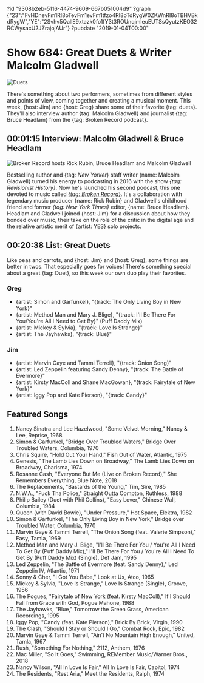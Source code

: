 ?id "9308b2eb-5116-4474-9609-667b051004d9"
?graph {"23":"FvHDnevFm1RI8oTevFm1evFm1tfzo4RI8oTdRygW0ZKWnRI8oTBHVBkdRygW","YE":"2Svhv5QallE9xtazk0fo1fY3t3ROUnqimleuEUTSsQyutzKEO32RCWysacU2JZrajojAUr"}
?pubdate "2019-01-04T00:00"

# Show 684: Great Duets & Writer Malcolm Gladwell

![Duets](https://static.soundopinions.org/images/2019/hazelwood.jpg)

There's something about two performers, sometimes from different styles and points of view, coming together and creating a musical moment. This week, {host: Jim} and {host: Greg} share some of their favorite {tag: duets}. They'll also interview author {tag: Malcolm Gladwell} and journalist {tag: Bruce Headlam} from the {tag: Broken Record podcast}.


## 00:01:15 Interview: Malcolm Gladwell & Bruce Headlam

![Broken Record hosts Rick Rubin, Bruce Headlam and Malcolm Gladwell](https://static.soundopinions.org/assets/684/230.jpg)

Bestselling author and {tag: *New Yorker*} staff writer {name: Malcolm Gladwell} turned his energy to podcasting in 2016 with the show *{tag: Revisionist History}*. Now he's launched his second podcast, this one devoted to music called [*{tag: Broken Record}*](https://itunes.apple.com/us/podcast/broken-record/id1311004083?mt=2). It's a collaboration with legendary music producer {name: Rick Rubin} and Gladwell's childhood friend and former *{tag: New York Times}* editor, {name: Bruce Headlam}. Headlam and Gladwell joined {host: Jim} for a discussion about how they bonded over music, their take on the role of the critic in the digital age and the relative artistic merit of {artist: YES} solo projects. 

## 00:20:38 List: Great Duets

Like peas and carrots, and {host: Jim} and {host: Greg}, some things are better in twos. That especially goes for voices! There's something special about a great {tag: Duet}, so this week our own duo play their favorites.

### Greg

- {artist: Simon and Garfunkel}, "{track: The Only Living Boy in New York}"
- {artist: Method Man and Mary J. Blige}, "{track: I'll Be There For You/You're All I Need to Get By}" (Puff Daddy Mix) 
- {artist: Mickey & Sylvia}, "{track: Love Is Strange}" 
- {artist: The Jayhawks}, "{track: Blue}"

### Jim

- {artist: Marvin Gaye and Tammi Terrell}, "{track: Onion Song}"
- {artist: Led Zeppelin featuring Sandy Denny}, "{track: The Battle of Evermore}"
- {artist: Kirsty MacColl and Shane MacGowan}, "{track: Fairytale of New York}"
- {artist: Iggy Pop and Kate Pierson}, "{track: Candy}" 


## Featured Songs

1. Nancy Sinatra and Lee Hazelwood, "Some Velvet Morning," Nancy & Lee, Reprise, 1968
1. Simon & Garfunkel, "Bridge Over Troubled Waters," Bridge Over Troubled Waters, Columbia, 1970
1. Chris Squire, "Hold Out Your Hand," Fish Out of Water, Atlantic, 1975
1. Genesis, "The Lamb Lies Down on Broadway," The Lamb Lies Down on Broadway, Charisma, 1974
1. Rosanne Cash, "Everyone But Me (Live on Broken Record)," She Remembers Everything, Blue Note, 2018
1. The Replacements, "Bastards of the Young," Tim, Sire, 1985
1. N.W.A., "Fuck Tha Police," Straight Outta Compton, Ruthless, 1988
1. Philip Bailey (Duet with Phil Collins), "Easy Lover," Chinese Wall, Columbia, 1984
1. Queen (with David Bowie), "Under Pressure," Hot Space, Elektra, 1982
1. Simon & Garfunkel, "The Only Living Boy in New York," Bridge over Troubled Water, Columbia, 1970
1. Marvin Gaye & Tammi Terrell, "The Onion Song (feat. Valerie Simpson)," Easy, Tamla, 1969
1. Method Man and Mary J. Blige, "I'll Be There For You / You're All I Need To Get By (Puff Daddy Mix)," I'll Be There For You / You're All I Need To Get By (Puff Daddy Mix) (Single), Def Jam, 1995
1. Led Zeppelin, "The Battle of Evermore (feat. Sandy Denny)," Led Zeppelin IV, Atlantic, 1971
1. Sonny & Cher, "I Got You Babe," Look at Us, Atco, 1965
1. Mickey & Sylvia, "Love Is Strange," Love Is Strange (Single), Groove, 1956
1. The Pogues, "Fairytale of New York (feat. Kirsty MacColl)," If I Should Fall from Grace with God, Pogue Mahone, 1988
1. The Jayhawks, "Blue," Tomorrow the Green Grass, American Recordings, 1995
1. Iggy Pop, "Candy (feat. Kate Pierson)," Brick By Brick, Virgin, 1990
1. The Clash, "Should I Stay or Should I Go," Combat Rock, Epic, 1982
1. Marvin Gaye & Tammi Terrell, "Ain't No Mountain High Enough," United, Tamla, 1967
1. Rush, "Something For Nothing," 2112, Anthem, 1976
1. Mac Miller, "So It Goes," Swimming, REMember Music/Warner Bros., 2018
1. Nancy Wilson, "All In Love Is Fair," All In Love Is Fair, Capitol, 1974
1. The Residents, "Rest Aria," Meet the Residents, Ralph, 1974